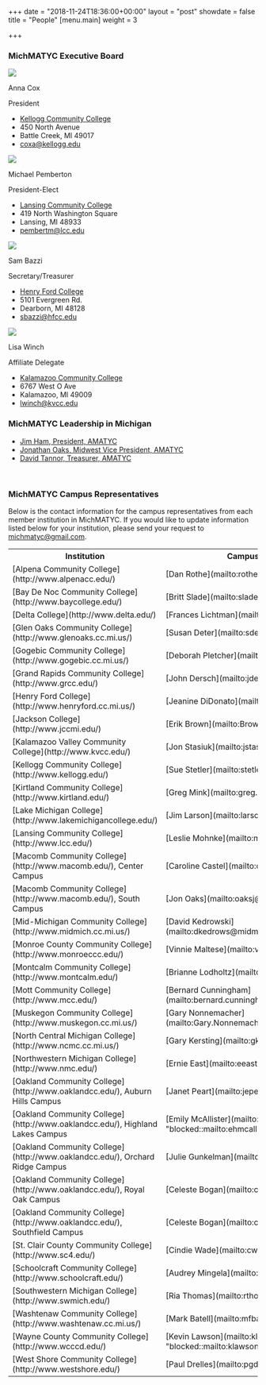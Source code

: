 +++
date = "2018-11-24T18:36:00+00:00"
layout = "post"
showdate = false
title = "People"
[menu.main]
weight = 3

+++
### MichMATYC Executive Board

<div class=leadership-wrap>
<div class=leadership-card>
<div class=leadership-card-head><img class=leadership src=/uploads/placeholder.png> <p class=name>Anna Cox<p
class=title>President</div>
<div class=contact-wrap>
<ul class=fa-ul>
<li><i class="fa-li fa fas fa-home"></i><a href="http://www.kellogg.edu/" target=_blank> Kellogg Community College</a>
<li><i class="fa-li fa-address-card far"></i>450 North Avenue<li><i class="fa-li fa-address-card far"></i>Battle Creek, MI  49017<li><i class="fa-li fa fas fa-envelope"></i><a href="mailto:coxa@kellogg.edu?Subject=MichMATYC">coxa@kellogg.edu</a>
</ul>
</div>
</div>

<div class=leadership-card>
<div class=leadership-card-head><img class=leadership src=/uploads/placeholder.png> <p class=name>Michael Pemberton<p
class=title>President-Elect</div>
<div class=contact-wrap>
<ul class=fa-ul>
<li><i class="fa-li fa fas fa-home"></i><a href="http://www.lcc.edu/" target=_blank> Lansing Community College</a>
<li><i class="fa-li fa-address-card far"></i>419 North Washington Square<li><i class="fa-li fa-address-card far"></i>Lansing, MI  48933
<li><i class="fa-li fa fas fa-envelope"></i><a href="mailto:pembertm@lcc.edu?Subject=MichMATYC">pembertm@lcc.edu</a>
</ul>
</div>
</div>

<div class=leadership-card>
<div class=leadership-card-head><img class=leadership src=/uploads/placeholder.png> <p class=name>Sam Bazzi<p
class=title>Secretary/Treasurer</div>
<div class=contact-wrap>
<ul class=fa-ul>
<li><i class="fa-li fa fas fa-home"></i><a href="https://www.hfcc.edu/" target=_blank> Henry Ford College</a>
<li><i class="fa-li fa-address-card far"></i>5101 Evergreen Rd.<li><i class="fa-li fa-address-card far"></i>Dearborn, MI  48128
<li><i class="fa-li fa fas fa-envelope"></i><a href="mailto:sbazzi@hfcc.edu?Subject=MichMATYC">sbazzi@hfcc.edu</a>
</ul>
</div>
</div>

<div class=leadership-card>
<div class=leadership-card-head><img class=leadership src=/uploads/placeholder.png> <p class=name>Lisa Winch<p
class=title>Affiliate Delegate</div>
<div class=contact-wrap>
<ul class=fa-ul>
<li><i class="fa-li fa fas fa-home"></i><a href= "https://www.kvcc.edu/" target=_blank> Kalamazoo Community College</a>
<li><i class="fa-li fa-address-card far"></i>6767 West O Ave<li><i class="fa-li fa-address-card far"></i>Kalamazoo, MI  49009<li>
<i class="fa-li fa fas fa-envelope"></i><a href="mailto:lwinch@kvcc.edu?Subject=MichMATYC">lwinch@kvcc.edu</a>
</ul>
</div>
</div>

### MichMATYC Leadership in Michigan

* [Jim Ham, President, AMATYC](mailto:jaham1729@gmail.com)
* [Jonathan Oaks, Midwest Vice President, AMATYC](mailto:oaksj@macomb.edu)
* [David Tannor, Treasurer, AMATYC](mailto:davetannor@gmail.com)

<br/>

### MichMATYC Campus Representatives

Below is the contact information for the campus representatives from each member institution in MichMATYC. If you would like to update information listed below for your institution, please send your request to [michmatyc@gmail.com](mailto:michmatyc@gmail.com).

<table class="tg">

<tr>

<th class="tg-c3ow"><b>Institution</b></th>

<th class="tg-c3ow"><b>Campus Representative</b></th>

</tr>

<tr>
<td class="tg-c3ow">[Alpena Community College](http://www.alpenacc.edu/)
</td>

<td class="tg-c3ow">[Dan Rothe](mailto:rothed@alpenacc.edu)
</td></tr>

<tr>
<td class="tg-c3ow">[Bay De Noc Community College](http://www.baycollege.edu/)
</td>

<td class="tg-c3ow">[Britt Slade](mailto:sladeb@baycollege.edu)
</td></tr>

<tr>
<td class="tg-c3ow">[Delta College](http://www.delta.edu/)
</td>

<td class="tg-c3ow">[Frances Lichtman](mailto:franceslichtman@delta.edu)
</td></tr>

<tr>
<td class="tg-c3ow">[Glen Oaks Community College](http://www.glenoaks.cc.mi.us/)
</td>

<td class="tg-c3ow">[Susan Deter](mailto:sdeter@glenoaks.cc.mi.us)
</td></tr>

<tr>
<td class="tg-c3ow">[Gogebic Community College](http://www.gogebic.cc.mi.us/)
</td>

<td class="tg-c3ow">[Deborah Pletcher](mailto:Deb.Pletcher@gogebic.edu)
</td></tr>

<tr>
<td class="tg-c3ow">[Grand Rapids Community College](http://www.grcc.edu/)
</td>

<td class="tg-c3ow">[John Dersch](mailto:jdersch@grcc.edu)
</td></tr>

<tr>
<td class="tg-c3ow">[Henry Ford College](http://www.henryford.cc.mi.us/)
</td>

<td class="tg-c3ow">[Jeanine DiDonato](mailto:jdidonato@hfcc.edu)
</td></tr>

<tr>
<td class="tg-c3ow">[Jackson College](http://www.jccmi.edu/)
</td>

<td class="tg-c3ow">[Erik Brown](mailto:BrownErik@jccmi.edu)
</td></tr>

<tr>
<td class="tg-c3ow">[Kalamazoo Valley Community College](http://www.kvcc.edu/)
</td>

<td class="tg-c3ow">[Jon Stasiuk](mailto:jstasiuk@kvcc.edu)
</td></tr>

<tr>
<td class="tg-c3ow">[Kellogg Community College](http://www.kellogg.edu/)
</td>

<td class="tg-c3ow">[Sue Stetler](mailto:stetlers@kellogg.edu)
</td></tr>

<tr>
<td class="tg-c3ow">[Kirtland Community College](http://www.kirtland.edu/)
</td>

<td class="tg-c3ow">[Greg Mink](mailto:greg.mink@kirtland.edu)
</td></tr>

<tr>
<td class="tg-c3ow">[Lake Michigan College](http://www.lakemichigancollege.edu/)
</td>

<td class="tg-c3ow">[Jim Larson](mailto:larson@lakemichigancollege.edu)
</td></tr>

<tr>
<td class="tg-c3ow">[Lansing Community College](http://www.lcc.edu/)
</td>

<td class="tg-c3ow">[Leslie Mohnke](mailto:mohnkel@lcc.edu)
</td></tr>

<tr>
<td class="tg-c3ow">[Macomb Community College](http://www.macomb.edu/), Center Campus
</td>

<td class="tg-c3ow">[Caroline Castel](mailto:castelc@macomb.edu)
</td></tr>

<tr>
<td class="tg-c3ow">[Macomb Community College](http://www.macomb.edu/), South Campus
</td>

<td class="tg-c3ow">[Jon Oaks](mailto:oaksj@macomb.edu)
</td></tr>

<tr>
<td class="tg-c3ow">[Mid-Michigan Community College](http://www.midmich.cc.mi.us/)
</td>

<td class="tg-c3ow">[David Kedrowski](mailto:dkedrows@midmich.edudkedrows@midmich.edu)
</td></tr>

<tr>
<td class="tg-c3ow">[Monroe County Community College](http://www.monroeccc.edu/)
</td>

<td class="tg-c3ow">[Vinnie Maltese](mailto:vmaltese@monroeccc.edu)
</td></tr>

<tr>
<td class="tg-c3ow">[Montcalm Community College](http://www.montcalm.edu/)
</td>

<td class="tg-c3ow">[Brianne Lodholtz](mailto:briannel@montcalm.edu)
</td></tr>

<tr>
<td class="tg-c3ow">[Mott Community College](http://www.mcc.edu/)
</td>

<td class="tg-c3ow">[Bernard Cunningham](mailto:bernard.cunninghamp@mcc.edu)
</td></tr>

<tr>
<td class="tg-c3ow">[Muskegon Community College](http://www.muskegon.cc.mi.us/)
</td>

<td class="tg-c3ow">[Gary Nonnemacher](mailto:Gary.Nonnemacher@muskegoncc.edu)
</td></tr>

<tr>
<td class="tg-c3ow">[North Central Michigan College](http://www.ncmc.cc.mi.us/)
</td>

<td class="tg-c3ow">[Gary Kersting](mailto:gkers@ncmich.edu)
</td></tr>

<tr>
<td class="tg-c3ow">[Northwestern Michigan College](http://www.nmc.edu/)
</td>

<td class="tg-c3ow">[Ernie East](mailto:eeast@nmc.edu)
</td></tr>

<tr>
<td class="tg-c3ow">[Oakland Community College](http://www.oaklandcc.edu/), Auburn Hills Campus
</td>

<td class="tg-c3ow">[Janet Peart](mailto:jepeart@oaklandcc.edu)
</td></tr>

<tr>
<td class="tg-c3ow">[Oakland Community College](http://www.oaklandcc.edu/), Highland Lakes Campus
</td>

<td class="tg-c3ow">[Emily McAllister](mailto:ehmcalli@oaklandcc.edu "blocked::mailto:ehmcalli@oaklandcc.edu")
</td></tr>

<tr>
<td class="tg-c3ow">[Oakland Community College](http://www.oaklandcc.edu/), Orchard Ridge Campus
</td>

<td class="tg-c3ow">[Julie Gunkelman](mailto:jagunkel@oaklandcc.edu)
</td></tr>

<tr>
<td class="tg-c3ow">[Oakland Community College](http://www.oaklandcc.edu/), Royal Oak Campus
</td>

<td class="tg-c3ow">[Celeste Bogan](mailto:clbogan@oaklandcc.edu)
</td></tr>

<tr>
<td class="tg-c3ow">[Oakland Community College](http://www.oaklandcc.edu/), Southfield Campus
</td>

<td class="tg-c3ow">[Celeste Bogan](mailto:clbogan@oaklandcc.edu)
</td></tr>

<tr>
<td class="tg-c3ow">[St. Clair County Community College](http://www.sc4.edu/)
</td>

<td class="tg-c3ow">[Cindie Wade](mailto:cwade@stclair.cc.mi.us) </td></tr>

<tr>
<td class="tg-c3ow">[Schoolcraft Community College](http://www.schoolcraft.edu/)
</td>

<td class="tg-c3ow">[Audrey Mingela](mailto:amingela@schoolcraft.edu)
</td></tr>

<tr>
<td class="tg-c3ow">[Southwestern Michigan College](http://www.swmich.edu/)
</td>

<td class="tg-c3ow">[Ria Thomas](mailto:rthomas@swmich.edu)
</td></tr>

<tr>
<td class="tg-c3ow">[Washtenaw Community College](http://www.washtenaw.cc.mi.us/)
</td>

<td class="tg-c3ow">[Mark Batell](mailto:mfbatell@wccnet.org)
</td></tr>

<tr>
<td class="tg-c3ow">[Wayne County Community College](http://www.wcccd.edu/)
</td>

<td class="tg-c3ow">[Kevin Lawson](mailto:klawson1@wcccd.edu "blocked::mailto:klawson1@wcccd.edu")
</td></tr>

<tr>
<td class="tg-c3ow">[West Shore Community College](http://www.westshore.edu/)
</td>

<td class="tg-c3ow">[Paul Drelles](mailto:pgdrelles@westshore.edu)
</td></tr>